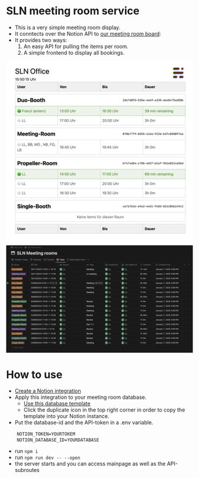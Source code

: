 # SLN meeting room service

- This is a very simple meeting room display.
- It conntects over the Notion API to [our meeting room board](https://www.notion.so/stadtlandnetz/e724a89830bf4f7eb28f1e48248ea130?v=143c0d18854180adb3fe000c3780cab5):
- It provides two ways:
  1. An easy API for pulling the items per room.
  2. A simple frontend to display all bookings.

![Meeting Room Database Example](screenshots/screenshot.png)
![Meeting Room Database Example](screenshots/database.png)

# How to use
- [Create a Notion integration](https://www.notion.so/profile/integrations)
- Apply this integration to your meeting room database. 
  - [Use this database template](https://stadtlandnetz.notion.site/174c0d1885418019bb84ea382e01bb73?v=174c0d18854181928e6f000cdcd457fd)
  - Click the duplicate icon in the top right corner in order to copy the template into your Notion instance.
- Put the database-id and the API-token in a .env variable.
```
    NOTION_TOKEN=YOURTOKEM
    NOTION_DATABASE_ID=YOURDATABASE
```
- run `npm i`
- run `npm run dev -- --open`
- the server starts and you can access mainpage as well as the API-subroutes